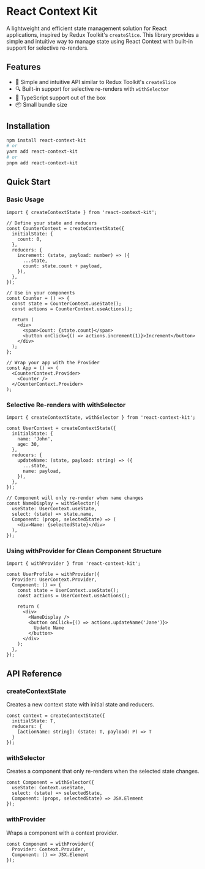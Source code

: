 # React Context Kit

A lightweight and efficient state management solution for React applications, inspired by Redux Toolkit's `createSlice`. This library provides a simple and intuitive way to manage state using React Context with built-in support for selective re-renders.

## Features

- 🚀 Simple and intuitive API similar to Redux Toolkit's `createSlice`
- 🔍 Built-in support for selective re-renders with `withSelector`
- 🎯 TypeScript support out of the box
- 📦 Small bundle size

## Installation

```bash
npm install react-context-kit
# or
yarn add react-context-kit
# or
pnpm add react-context-kit
```

## Quick Start

### Basic Usage

```tsx
import { createContextState } from 'react-context-kit';

// Define your state and reducers
const CounterContext = createContextState({
  initialState: {
    count: 0,
  },
  reducers: {
    increment: (state, payload: number) => ({
      ...state,
      count: state.count + payload,
    }),
  },
});

// Use in your components
const Counter = () => {
  const state = CounterContext.useState();
  const actions = CounterContext.useActions();

  return (
    <div>
      <span>Count: {state.count}</span>
      <button onClick={() => actions.increment(1)}>Increment</button>
    </div>
  );
};

// Wrap your app with the Provider
const App = () => (
  <CounterContext.Provider>
    <Counter />
  </CounterContext.Provider>
);
```

### Selective Re-renders with withSelector

```tsx
import { createContextState, withSelector } from 'react-context-kit';

const UserContext = createContextState({
  initialState: {
    name: 'John',
    age: 30,
  },
  reducers: {
    updateName: (state, payload: string) => ({
      ...state,
      name: payload,
    }),
  },
});

// Component will only re-render when name changes
const NameDisplay = withSelector({
  useState: UserContext.useState,
  select: (state) => state.name,
  Component: (props, selectedState) => (
    <div>Name: {selectedState}</div>
  ),
});
```

### Using withProvider for Clean Component Structure

```tsx
import { withProvider } from 'react-context-kit';

const UserProfile = withProvider({
  Provider: UserContext.Provider,
  Component: () => {
    const state = UserContext.useState();
    const actions = UserContext.useActions();

    return (
      <div>
        <NameDisplay />
        <button onClick={() => actions.updateName('Jane')}>
          Update Name
        </button>
      </div>
    );
  },
});
```

## API Reference

### createContextState

Creates a new context state with initial state and reducers.

```tsx
const context = createContextState({
  initialState: T,
  reducers: {
    [actionName: string]: (state: T, payload: P) => T
  }
});
```

### withSelector

Creates a component that only re-renders when the selected state changes.

```tsx
const Component = withSelector({
  useState: Context.useState,
  select: (state) => selectedState,
  Component: (props, selectedState) => JSX.Element
});
```

### withProvider

Wraps a component with a context provider.

```tsx
const Component = withProvider({
  Provider: Context.Provider,
  Component: () => JSX.Element
});
```
